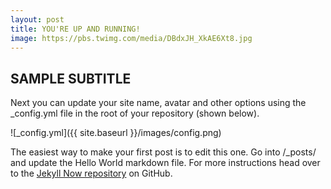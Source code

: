 ```yaml
---
layout: post
title: YOU'RE UP AND RUNNING!
image: https://pbs.twimg.com/media/DBdxJH_XkAE6Xt8.jpg
---
```


<h2>SAMPLE SUBTITLE</h2>

Next you can update your site name, avatar and other options using the _config.yml file in the root of your repository (shown below).

![_config.yml]({{ site.baseurl }}/images/config.png)

The easiest way to make your first post is to edit this one. Go into /_posts/ and update the Hello World markdown file. For more instructions head over to the [Jekyll Now repository](https://github.com/barryclark/jekyll-now) on GitHub.
